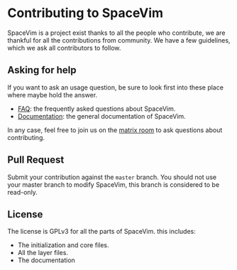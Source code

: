 <!-- Copyright (c) 2016-2023 Wang Shidong & Contributors -->
<!-- Author: Wang Shidong < wsdjeg@outlook.com > -->
<!-- URL: https://spacevim.org -->
<!-- License: GPLv3 -->

# Contributing to SpaceVim

SpaceVim is a project exist thanks to all the people who contribute,
we are thankful for all the contributions from community.
We have a few guidelines, which we ask all contributors to follow.

## Asking for help

If you want to ask an usage question, be sure to look first into these place where maybe hold the answer.

- [FAQ](https://spacevim.org/faq/): the frequently asked questions about SpaceVim.
- [Documentation](spacevim.org/documentation/): the general documentation of SpaceVim.

In any case, feel free to join us on the [matrix room](https://app.element.io/#/room/#spacevim:matrix.org)
to ask questions about contributing.

## Pull Request

Submit your contribution against the `master` branch. You should not use your master branch
to modify SpaceVim, this branch is considered to be read-only.

## License

The license is GPLv3 for all the parts of SpaceVim. this includes:

- The initialization and core files.
- All the layer files.
- The documentation
